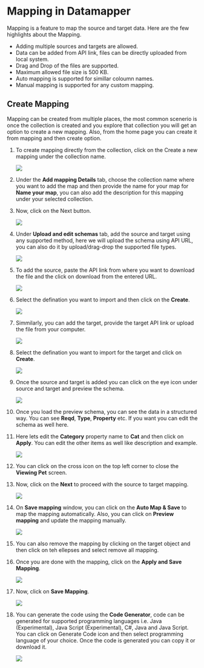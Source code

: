 # Mapping in Datamapper
Mapping is a feature to map the source and target data. Here are the few highlights about the Mapping.

* Adding multiple sources and targets are allowed.
* Data can be added from API link, files can be directly uploaded from local system.
* Drag and Drop of the files are supported.
* Maximum allowed file size is 500 KB.
* Auto mapping is supported for simillar coloumn names.
* Manual mapping is supported for any custom mapping.

## Create Mapping

Mapping can be created from multiple places, the most common scenerio is once the collection is created and you explore that collection you will get an option to create a new mapping. Also, from the home page you can create it from mapping and then create option.

1. To create mapping directly from the collection, click on the Create a new mapping under the collection name.

    ![](media/create-new-mapping.png)
   
2. Under the **Add mapping Details** tab, choose the collection name where you want to add the map and then provide the name for your map for **Name your map**, you can also add the description for this mapping under your selected collection.
3. Now, click on the Next button.

    ![](media/add-mapping-details1.png)

4. Under **Upload and edit schemas** tab, add the source and target using any supported method, here we will upload the schema using API URL, you can also do it by upload/drag-drop the supported file types.

   ![](media/upload-schema.png)

5. To add the source, paste the API link from where you want to download the file and the click on download from the entered URL.

   ![](media/add-source.png)

6. Select the defination you want to import and then click on the **Create**.

   ![](media/create-source-deffination.png)

7. Simmilarly, you can add the target, provide the target API link or upload the file from your computer.

   ![](media/add-target.png)
   
8. Select the defination you want to import for the target and click on **Create**.

    ![](media/target-defination.png)

9. Once the source and target is added you can click on the eye icon under source and target and preview the schema.

    ![](media/eye-preview-schema.png)

10. Once you load the preview schema, you can see the data in a structured way. You can see **Reqd**, **Type**, **Property** etc. If you want you can edit the schema as well here.
11. Here lets edit the **Category** property name to **Cat** and then click on **Apply**. You can edit the other items as well like description and example.

    ![](media/edit-schema.png)

12. You can click on the cross icon on the top left corner to close the **Viewing Pet** screen.

13. Now, click on the **Next** to proceed with the source to target mapping.

    ![](media/stot1.png)
    
14. On **Save mapping** window, you can click on the **Auto Map & Save** to map the mapping automatically. Also, you can click on **Preview mapping** and update the mapping manually.

    ![](media/preview-mapping.png)

15. You can also remove the mapping by clicking on the target object and then click on teh ellepses and select remove all mapping.

16. Once you are done with the mapping, click on the **Apply and Save Mapping**.

    ![](media/apply-mapping.png)

17. Now, click on **Save Mapping**.

    ![](media/save-mapping.png)

18. You can generate the code using the **Code Generator**, code can be generated for supported programming languages i.e. Java (Experimental), Java Script (Experimental), C#, Java and Java Script. You can click on Generate Code icon and then select programming language of your choice. Once the code is generated you can copy it or download it.

    ![](media/generate-code.png)

    

   


